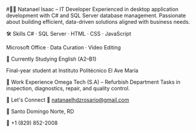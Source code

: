 #👨‍💻 Natanael Isaac – IT Developer
Experienced in desktop application development with C# and SQL Server database management. Passionate about building efficient, data-driven solutions aligned with business needs.

🛠️ Skills
C# · SQL Server · HTML · CSS · JavaScript

Microsoft Office · Data Curation · Video Editing

🌱 Currently
Studying English (A2–B1)

Final-year student at Instituto Politécnico El Ave María

💼 Work Experience
Omega Tech (S.A) – Refurbish Department
Tasks in inspection, diagnostics, repair, and quality control.

🤝 Let's Connect
📧 natanaelhdzrosario@gmail.com

📍 Santo Domingo Norte, RD

📱 +1 (829) 852-2008
